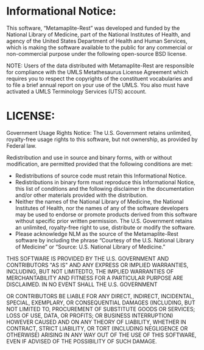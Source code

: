 
# Informational Notice:

This software, “Metamaplite-Rest” was developed and funded by the National
Library of Medicine, part of the National Institutes of Health, and
agency of the United States Department of Health and Human Services,
which is making the software available to the public for any
commercial or non-commercial purpose under the following open-source
BSD license.

NOTE: Users of the data distributed with Metamaplite-Rest are
responsible for compliance with the UMLS Metathesaurus License
Agreement which requires you to respect the copyrights of the
constituent vocabularies and to file a brief annual report on your use
of the UMLS. You also must have activated a UMLS Terminology Services
(UTS) account.

# LICENSE:

Government Usage Rights Notice: The U.S. Government retains unlimited,
royalty-free usage rights to this software, but not ownership, as
provided by Federal law.

Redistribution and use in source and binary forms, with or without
modification, are permitted provided that the following conditions are
met:

* Redistributions of source code must retain this Informational Notice. 
* Redistributions in binary form must reproduce this Informational
  Notice, this list of conditions and the following disclaimer in the
  documentation and/or other materials provided with the distribution.
* Neither the names of the National Library of Medicine, the National
  Institutes of Health, nor the names of any of the software
  developers may be used to endorse or promote products derived from
  this software without specific prior written permission.  The
  U.S. Government retains an unlimited, royalty-free right to use,
  distribute or modify the software.
* Please acknowledge NLM as the source of the Metamaplite-Rest software by
  including the phrase “Courtesy of the U.S. National Library of
  Medicine” or “Source: U.S. National Library of Medicine.”


THIS SOFTWARE IS PROVIDED BY THE U.S. GOVERNMENT AND CONTRIBUTORS "AS
IS" AND ANY EXPRESS OR IMPLIED WARRANTIES, INCLUDING, BUT NOT
LIMITEDTO, THE IMPLIED WARRANTIES OF MERCHANTABILITY AND FITNESS FOR A
PARTICULAR PURPOSE ARE DISCLAIMED. IN NO EVENT SHALL THE
U.S. GOVERNMENT

OR CONTRIBUTORS BE LIABLE FOR ANY DIRECT, INDIRECT, INCIDENTAL,
SPECIAL, EXEMPLARY, OR CONSEQUENTIAL DAMAGES (INCLUDING, BUT NOT
LIMITED TO, PROCUREMENT OF SUBSTITUTE GOODS OR SERVICES; LOSS OF USE,
DATA, OR PROFITS; OR BUSINESS INTERRUPTION) HOWEVER CAUSED AND ON ANY
THEORY OF LIABILITY, WHETHER IN CONTRACT, STRICT LIABILITY, OR TORT
(INCLUDING NEGLIGENCE OR OTHERWISE) ARISING IN ANY WAY OUT OF THE USE
OF THIS SOFTWARE, EVEN IF ADVISED OF THE POSSIBILITY OF SUCH DAMAGE.
